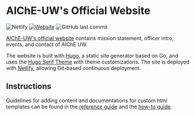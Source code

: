 # AIChE-UW's Official Website

![Netlify](https://img.shields.io/netlify/9631e939-eff6-45ff-ad85-bd6342c101ea)
[![Website](https://img.shields.io/website?down_message=offline&up_message=online&url=https%3A%2F%2Faicheuw.netlify.app%2F)](https://aicheuw.netlify.app/)
![GitHub last commit](https://img.shields.io/github/last-commit/aicheuw/aicheuw-website)

[AIChE-UW's official website](https://aicheuw.netlify.app/) contains mission statement, officer intro, events, and contact of AIChE UW.

The website is built with [Hugo](https://gohugo.io/), a static site generator based on Go, and uses the [Hugo Serif Theme](https://github.com/zerostaticthemes/hugo-serif-theme) with theme customizations. The site is deployed with [Netlify](https://www.netlify.com/), allowing Git-based continuous deployment.

## Instructions

Guidelines for adding content and documentations for custom html templates can be found in the [reference guide](REFERENCE-GUIDE.md) and the [how-to guide](HOW-TO-GUIDE.md).
